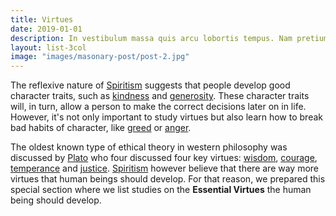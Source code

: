 ```yaml
---
title: Virtues
date: 2019-01-01
description: In vestibulum massa quis arcu lobortis tempus. Nam pretium arcu in odio vulputate luctus.
layout: list-3col
image: "images/masonary-post/post-2.jpg"
---
```


The reflexive nature of [Spiritism](/spiritism) suggests that people develop good character traits, such as [kindness](kindness) and [generosity](generosity). These character traits will, in turn, allow a person to make the correct decisions later on in life. However, it's not only important to study virtues but also learn how to break bad habits of character, like [greed](/studies/vices/greed) or [anger](/studies/vices/anger).

The oldest known type of ethical theory in western philosophy was discussed by [Plato](https://en.wikipedia.org/wiki/Plato) who four discussed four key virtues: [wisdom](wisdom), [courage](courage), [temperance](temperance) and [justice](justice). [Spiritism](/spiritism) however believe that there are way more virtues that human beings should develop. For that reason, we prepared this special section where we list studies on the **Essential Virtues** the human being should develop.

